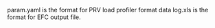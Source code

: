 param.yaml is the format for PRV load profiler format data
log.xls is the format for EFC output file.
